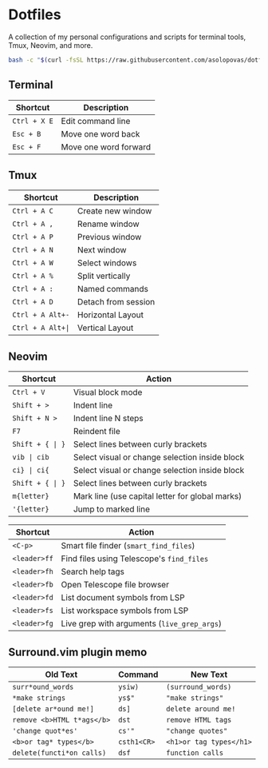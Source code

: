 # Dotfiles

A collection of my personal configurations and scripts for terminal tools, Tmux, Neovim, and more.

```bash
bash -c "$(curl -fsSL https://raw.githubusercontent.com/asolopovas/dotfiles/main/init.sh)"
```

## Terminal

|Shortcut|Description|
|---|---|
| `Ctrl + X E` | Edit command line |
| `Esc + B`    | Move one word back |
| `Esc + F`    | Move one word forward |

## Tmux

|Shortcut|Description|
|---|---|
| `Ctrl + A C`      | Create new window |
| `Ctrl + A ,`      | Rename window |
| `Ctrl + A P`      | Previous window |
| `Ctrl + A N`      | Next window |
| `Ctrl + A W`      | Select windows |
| `Ctrl + A %`      | Split vertically |
| `Ctrl + A :`      | Named commands |
| `Ctrl + A D`      | Detach from session |
| `Ctrl + A Alt+-`  | Horizontal Layout |
| `Ctrl + A Alt+\|` | Vertical Layout |

## Neovim

|Shortcut|Action|
|---|---|
| `Ctrl + V`       | Visual block mode |
| `Shift + >`      | Indent line |
| `Shift + N >`    | Indent line N steps |
| `F7`             | Reindent file |
| `Shift + { \| }` | Select lines between curly brackets |
| `vib \| cib`     | Select visual or change selection inside block |
| `ci} \| ci{`     | Select visual or change selection inside block |
| `Shift + { \| }` | Select lines between curly brackets |
| `m{letter}`      | Mark line (use capital letter for global marks) |
| `'{letter}`      | Jump to marked line |

<!-- Telescope -->
| Shortcut         | Action                                      |
|------------------|---------------------------------------------|
| `<C-p>`          | Smart file finder (`smart_find_files`) |
| `<leader>ff`     | Find files using Telescope's `find_files` |
| `<leader>fh`     | Search help tags |
| `<leader>fb`     | Open Telescope file browser |
| `<leader>fd`     | List document symbols from LSP |
| `<leader>fs`     | List workspace symbols from LSP |
| `<leader>fg`     | Live grep with arguments (`live_grep_args`) |

## Surround.vim plugin memo

| Old Text                     | Command       | New Text |
|------------------------------|--------------|----------|
| `surr*ound_words`            | `ysiw)`      | `(surround_words)` |
| `*make strings`              | `ys$"`       | `"make strings"` |
| `[delete ar*ound me!]`       | `ds]`        | `delete around me!` |
| `remove <b>HTML t*ags</b>`   | `dst`        | `remove HTML tags` |
| `'change quot*es'`           | `cs'"`       | `"change quotes"` |
| `<b>or tag* types</b>`       | `csth1<CR>`  | `<h1>or tag types</h1>` |
| `delete(functi*on calls)`    | `dsf`        | `function calls` |

